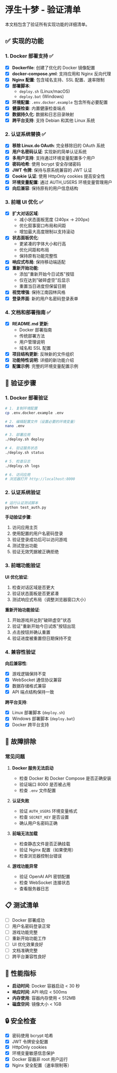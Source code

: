# 浮生十梦 - 验证清单

本文档包含了验证所有实现功能的详细清单。

## ✅ 实现的功能

### 1. Docker 部署支持 ✅

- [x] **Dockerfile**: 创建了优化的 Docker 镜像配置
- [x] **docker-compose.yml**: 支持应用和 Nginx 反向代理
- [x] **Nginx 配置**: 包含域名支持、SSL 配置、速率限制
- [x] **部署脚本**: 
  - `deploy.sh` (Linux/macOS)
  - `deploy.bat` (Windows)
- [x] **环境配置**: `.env.docker.example` 包含所有必要配置
- [x] **健康检查**: 内置健康检查端点
- [x] **数据持久化**: 数据和日志目录映射
- [x] **跨平台支持**: 支持 Debian 和其他 Linux 系统

### 2. 认证系统替换 ✅

- [x] **移除 Linux.do OAuth**: 完全移除旧的 OAuth 系统
- [x] **用户名密码认证**: 实现新的简单认证系统
- [x] **多用户支持**: 支持通过环境变量配置多个用户
- [x] **密码哈希**: 使用 bcrypt 安全存储密码
- [x] **JWT 令牌**: 保持与原系统兼容的 JWT 认证
- [x] **Cookie 认证**: 使用 HttpOnly cookies 提高安全性
- [x] **环境变量配置**: 通过 AUTH_USERS 环境变量管理用户
- [x] **向后兼容**: 保持原有的用户信息结构

### 3. 前端 UI 优化 ✅

- [x] **扩大对话区域**: 
  - 减小状态面板宽度 (240px → 200px)
  - 优化叙事窗口布局和间距
  - 增加最大高度限制以支持滚动
- [x] **状态面板优化**:
  - 更紧凑的字体大小和行高
  - 优化间距和布局
  - 保持原有功能完整性
- [x] **响应式布局**: 保持移动端适配
- [x] **重新开始功能**:
  - 添加"重新开始今日试炼"按钮
  - 仅在达到"破碎虚空"后显示
  - 重置当日进度但保留日期
- [x] **视觉增强**: 保持江南园林风格
- [x] **登录界面**: 新的用户名密码登录表单

### 4. 文档和部署指南 ✅

- [x] **README.md 更新**: 
  - Docker 部署指南
  - 传统部署方法
  - 用户管理说明
  - 域名和 SSL 配置
- [x] **项目结构更新**: 反映新的文件组织
- [x] **功能特性说明**: 详细的新功能介绍
- [x] **配置示例**: 完整的环境变量配置示例

## 🧪 验证步骤

### 1. Docker 部署验证

```bash
# 1. 复制环境配置
cp .env.docker.example .env

# 2. 编辑配置文件（设置必要的环境变量）
nano .env

# 3. 部署应用
./deploy.sh deploy

# 4. 验证服务状态
./deploy.sh status

# 5. 检查日志
./deploy.sh logs

# 6. 访问应用
# 浏览器打开 http://localhost:8000
```

### 2. 认证系统验证

```bash
# 运行认证测试脚本
python test_auth.py
```

**手动验证步骤**:
1. 访问应用主页
2. 使用配置的用户名密码登录
3. 验证登录成功后可以访问游戏
4. 测试登出功能
5. 验证无效凭据被正确拒绝

### 3. 前端功能验证

**UI 优化验证**:
1. 检查对话区域是否更大
2. 验证状态面板是否更紧凑
3. 测试响应式布局（调整浏览器窗口大小）

**重新开始功能验证**:
1. 开始游戏并达到"破碎虚空"状态
2. 验证"重新开始今日试炼"按钮出现
3. 点击按钮并确认重置
4. 验证进度被重置但日期保持不变

### 4. 兼容性验证

**向后兼容性**:
- [x] 游戏逻辑保持不变
- [x] WebSocket 通信协议兼容
- [x] 数据存储格式兼容
- [x] API 端点结构保持一致

**跨平台支持**:
- [x] Linux 部署脚本 (`deploy.sh`)
- [x] Windows 部署脚本 (`deploy.bat`)
- [x] Docker 跨平台支持

## 🔧 故障排除

### 常见问题

1. **Docker 服务无法启动**
   - 检查 Docker 和 Docker Compose 是否正确安装
   - 验证端口 8000 是否被占用
   - 检查 `.env` 文件配置

2. **认证失败**
   - 验证 `AUTH_USERS` 环境变量格式
   - 检查 `SECRET_KEY` 是否设置
   - 确认用户名密码正确

3. **前端无法加载**
   - 检查静态文件是否正确挂载
   - 验证 Nginx 配置（如果使用）
   - 检查浏览器控制台错误

4. **游戏功能异常**
   - 验证 OpenAI API 密钥配置
   - 检查 WebSocket 连接状态
   - 查看服务器日志

## 📋 测试清单

- [ ] Docker 部署成功
- [ ] 用户名密码登录正常
- [ ] 游戏功能完整
- [ ] 重新开始功能工作
- [ ] UI 优化效果良好
- [ ] 文档准确完整
- [ ] 跨平台兼容性良好

## 🎯 性能指标

- **启动时间**: Docker 容器启动 < 30 秒
- **响应时间**: API 响应 < 500ms
- **内存使用**: 容器内存使用 < 512MB
- **磁盘空间**: 镜像大小 < 1GB

## 🔒 安全检查

- [x] 密码使用 bcrypt 哈希
- [x] JWT 令牌安全配置
- [x] HttpOnly cookies
- [x] 环境变量敏感信息保护
- [x] Docker 容器非 root 用户运行
- [x] Nginx 安全配置（速率限制等）
